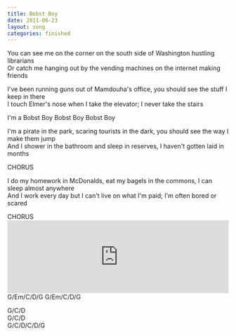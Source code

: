 ```yaml
---
title: Bobst Boy
date: 2011-06-23
layout: song
categories: finished
---
```

You can see me on the corner on the south side of Washington hustling librarians  
Or catch me hanging out by the vending machines on the internet making friends  

I've been running guns out of Mamdouha's office, you should see the stuff I keep in there  
I touch Elmer's nose when I take the elevator; I never take the stairs

<div class="chorus">I'm a Bobst Boy  
Bobst Boy  
Bobst Boy</div>

I'm a pirate in the park, scaring tourists in the dark, you should see the way I make them jump  
And I shower in the bathroom and sleep in reserves, I haven't gotten laid in months

<div class="chorus">CHORUS</div>

I do my homework in McDonalds, eat my bagels in the commons, I can sleep almost anywhere  
And I work every day but I can't live on what I'm paid; I'm often bored or scared

<div class="chorus">CHORUS</div>

<div>
  <iframe width="100%" height="166" scrolling="no" frameborder="no" src="https://w.soundcloud.com/player/?url=https%3A//api.soundcloud.com/tracks/21535380&amp;color=222222&amp;auto_play=false&amp;hide_related=false&amp;show_comments=true&amp;show_user=true&amp;show_reposts=false"></iframe>
</div>

<div class="chords">G/Em/C/D/G  
G/Em/C/D/G  

G/C/D  
G/C/D  
G/C/D/C/D/G</div>
